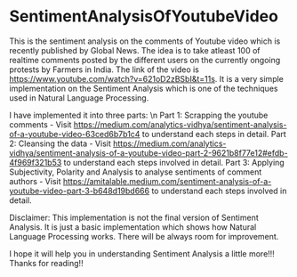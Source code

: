 # SentimentAnalysisOfYoutubeVideo
This is the sentiment analysis on the comments of Youtube video which is recently published by Global News. 
The idea is to take atleast 100 of realtime comments posted by the different users on the currently ongoing protests by Farmers in India. 
The link of the video is https://www.youtube.com/watch?v=621oD2zBSbI&t=11s. 
It is a very simple implementation on the Sentiment Analysis which is one of the techniques used in Natural Language Processing.

I have implemented it into three parts: \n
Part 1: Scrapping the youtube comments 
        - Visit https://medium.com/analytics-vidhya/sentiment-analysis-of-a-youtube-video-63ced6b7b1c4 to understand each steps in detail.
Part 2: Cleansing the data 
        - Visit https://medium.com/analytics-vidhya/sentiment-analysis-of-a-youtube-video-part-2-9621b8f77e12#efdb-4f969f321b53 to understand each steps involved in detail.
Part 3: Applying Subjectivity, Polarity and Analysis to analyse sentiments of comment authors
        - Visit https://amitalable.medium.com/sentiment-analysis-of-a-youtube-video-part-3-b648d19bd666 to understand each steps involved in detail.

Disclaimer: This implementation is not the final version of Sentiment Analysis. It is just a basic implementation which shows how Natural Language Processing works.
            There will be always room for improvement.
            
I hope it will help you in understanding Sentiment Analysis a little more!!! 
Thanks for reading!!

